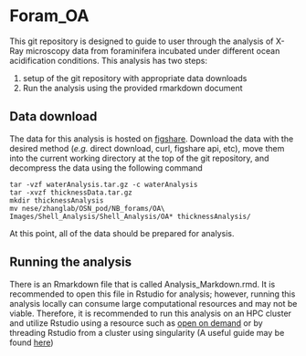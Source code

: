 # Foram_OA

This git repository is designed to guide to user through the analysis of X-Ray microscopy data from foraminifera incubated under different ocean acidification conditions. This analysis has two steps:
1. setup of the git repository with appropriate data downloads
2. Run the analysis using the provided rmarkdown document

## Data download

The data for this analysis is hosted on [figshare](https://figshare.com/account/login#/projects/221938). Download the data with the desired method (_e.g._ direct download, curl, figshare api, etc), move them into the current working directory at the top of the git repository, and decompress the data using the following command 
```
tar -vzf waterAnalysis.tar.gz -c waterAnalysis
tar -xvzf thicknessData.tar.gz
mkdir thicknessAnalysis
mv nese/zhanglab/OSN_pod/NB_forams/OA\ Images/Shell_Analysis/Shell_Analysis/OA* thicknessAnalysis/
```

At this point, all of the data should be prepared for analysis.

## Running the analysis

There is an Rmarkdown file that is called Analysis_Markdown.rmd. It is recommended to open this file in Rstudio for analysis; however, running this analysis locally can consume large computational resources and may not be viable. Therefore, it is recommended to run this analysis on an HPC cluster and utilize Rstudio using a resource such as [open on demand](https://openondemand.org/) or by threading Rstudio from a cluster using singularity (A useful guide may be found [here](https://www.c4.ucsf.edu/howto/rstudio-server.html))
